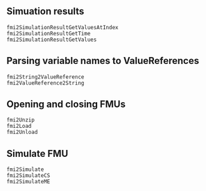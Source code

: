 ## Simuation results

```@docs
fmi2SimulationResultGetValuesAtIndex
fmi2SimulationResultGetTime
fmi2SimulationResultGetValues
```

## Parsing variable names to ValueReferences

```@docs
fmi2String2ValueReference
fmi2ValueReference2String
```

## Opening and closing FMUs

```@docs
fmi2Unzip
fmi2Load
fmi2Unload
```

## Simulate FMU

```@docs
fmi2Simulate
fmi2SimulateCS
fmi2SimulateME
```

